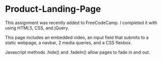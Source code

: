 # Product-Landing-Page

This assignment was recently added to FreeCodeCamp. I completed it with using HTML5, CSS, and jQuery.

This page includes an embedded video, an input field that submits to a static webpage, a navbar, 2 media queries, and a CSS flexbox.

Javascript methods .hide() and .fadeIn() allow pages to fade in and out.
